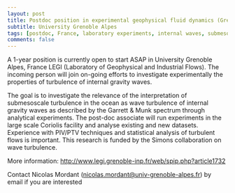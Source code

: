 ```yaml
---
layout: post
title: Postdoc position in experimental geophysical fluid dynamics (Grenoble, France)
subtitle: University Grenoble Alpes
tags: [postdoc, France, laboratory experiments, internal waves, submesoscale turbulence]
comments: false
---
```

A 1-year position is currently open to start ASAP in University Grenoble
Alpes, France LEGI (Laboratory of Geophysical and Industrial Flows). The
incoming person will join on-going efforts to investigate experimentally
the properties of turbulence of internal gravity waves.

The goal is to investigate the relevance of the interpretation of
submesoscale turbulence in the ocean as wave turbulence of internal
gravity waves as described by the Garrett & Munk spectrum through
analytical experiments. The post-doc associate will run experiments in
the large scale Coriolis facility and analyse existing and new datasets.
Experience with PIV/PTV techniques and statistical analysis of turbulent
flows is important.
This research is funded by the Simons collaboration on wave turbulence.

More information: http://www.legi.grenoble-inp.fr/web/spip.php?article1732

Contact Nicolas Mordant (nicolas.mordant@univ-grenoble-alpes.fr) by email if you are interested
